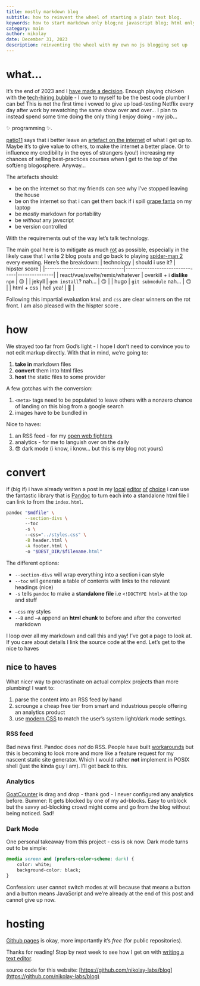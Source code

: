 ```yaml
---
title: mostly markdown blog
subtitle: how to reinvent the wheel of starting a plain text blog.
keywords: how to start markdown only blog;no javascript blog; html only blog;
category: main
author: nikolay
date: December 31, 2023
description: reinventing the wheel with my own no js blogging set up
---
```


# what…
It’s the end of 2023 and I [have made a decision](https://en.wikipedia.org/wiki/Robert_Sapolsky). 
Enough playing chicken with the [tech-hiring bubble](https://www.cnn.com/2023/01/22/tech/big-tech-pandemic-hiring-layoffs/index.html) - I owe to myself to be the best code plumber I can be! 
This is not the first time i vowed to give up load-testing Netflix every day after work by rewatching the same show over and over… 
I plan to instead spend some time doing the only thing I enjoy doing - my job… 

✨ programming ✨.

[patio11](https://x.com/patio11?s=20) says that i better leave an [artefact on the internet](https://youtu.be/PtmUJye7t4c?si=o9fpxl33aCjOLZFS&t=1598) of what I get up to. 
Maybe it’s to give value to others, to make the internet a better place. Or to influence my credibility in the eyes of strangers (you!) increasing my chances of selling best-practices courses when I get to the top of the soft/eng blogosphere. Anyway…

The artefacts should:
- be on the internet so that my friends can see why I’ve stopped leaving the house 
- be on the internet so that i can get them back if i spill [grape fanta](https://tiermaker.com/categories/food-and-drink/fanta-flavors-13152) on my laptop
- be _mostly_ markdown for portability
- be _without_ any javscript
- be version controlled

With the requirements out of the way let’s talk technology.

The main goal here is to mitigate as much [rot](https://en.wikipedia.org/wiki/Software_rot) as possible, especially in the likely case that I write 2 blog posts and go back to playing [spider-man 2](https://www.youtube.com/watch?v=gNPy_CO4zqA) every evening. Here’s the breakdown:
| technology                      | should i use it?               | hipster score |
|---------------------------------|--------------------------------|---------------|
| react/vue/svelte/remix/whatever | overkill + i __dislike__ `npm` | 😒             |
| jekyll                          | `gem install`? nah…            | 🙃             |
| hugo                            | `git submodule` nah…           | 🙃             |
| html + css                      | hell yea!                      | 🥳             |

Following this impartial evaluation `html` and `css` are clear winners on the rot front. I am also pleased with the hispter score .

# how
We strayed too far from God’s light - I hope I don’t need to convince you to not edit markup directly.  With that in mind, we’re going to:
1. __take in__ markdown files
2. __convert__ them into html files 
3. __host__ the static files to some provider

A few gotchas with the conversion:
1. `<meta>` tags need to be populated to leave others with a nonzero chance of landing on this blog from a google search
2. images have to be bundled in 

Nice to haves:
1. an RSS feed - for my [open web fighters](https://www.wprssaggregator.com/is-rss-dead/)
2. analytics - for me to languish over on the daily
3. 😎 dark mode (i know, i know… but this is my blog not yours)

# convert
if (big if) i have already written a post in my [local](https://ghostwriter.kde.org/) [editor](https://github.com/marktext/marktext) [of](https://github.com/blackhole89/notekit) [choice](https://obsidian.md/) i can use the fantastic library that is [Pandoc](https://pandoc.org/) to turn each into a standalone html file I can link to from the `index.html`.  

```bash
pandoc "$mdfile" \
       --section-divs \ 
       --toc 
       -s \ 
       --css="../styles.css" \
       -B header.html \
       -A footer.html \ 
       -o "$DEST_DIR/$filename.html"
```

The different options:
- `--section-divs` will wrap everything into a section i can style
- `--toc` will generate a table of contents with links to the relevant headings (nice)
- `-s` tells `pandoc` to make a __standalone file__ i.e `<!DOCTYPE html>` at the top and stuff
* `—css` my styles
* `--B` and `—A` append an __html chunk__ to before and after the converted markdown

I loop over all my markdown and call this and yay! I’ve got a page to look at. If you care about details I link the source code at the end. Let’s get to the nice to haves

## nice to haves
What nicer way to procrastinate on actual complex projects than more plumbing! I want to:
1. parse the content into an RSS feed by hand 
2. scrounge a cheap free tier from smart and industrious people offering an analytics product
3. use [modern CSS](https://chriscoyier.net/2023/06/06/modern-css-in-real-life/) to match the user’s system light/dark mode settings.

### RSS feed
Bad news first. Pandoc does _not_ do RSS. People have built [workarounds](https://github.com/chambln/pandoc-rss) but this is becoming to look more and more like a feature request for my nascent static site generator. Which I would rather __not__ implement in POSIX shell (just the kinda guy I am). I’ll get back to this.

### Analytics
[GoatCounter](https://www.goatcounter.com/) is drag and drop - thank god - I never configured any analytics before. Bummer: It gets blocked by one of my ad-blocks. Easy to unblock but the savvy ad-blocking crowd might come and go from the blog without being noticed. Sad!

### Dark Mode
One personal takeaway from this project - css is ok now. Dark mode turns out to be simple:

```css
@media screen and (prefers-color-scheme: dark) {
	color: white;
	background-color: black;
}
```

Confession: user cannot switch modes at will because that means a button and a button means JavaScript and we’re already at the end of this post and cannot give up now.

# hosting
[Github pages](https://docs.github.com/en/pages/getting-started-with-github-pages/creating-a-github-pages-site) is okay, more importantly it’s _free_ (for public repositories).

Thanks for reading! Stop by next week to see how I get on with [writing a text editor]().

source code for this website: [https://github.com/nikolay-labs/blog](https://github.com/nikolay-labs/blog)
